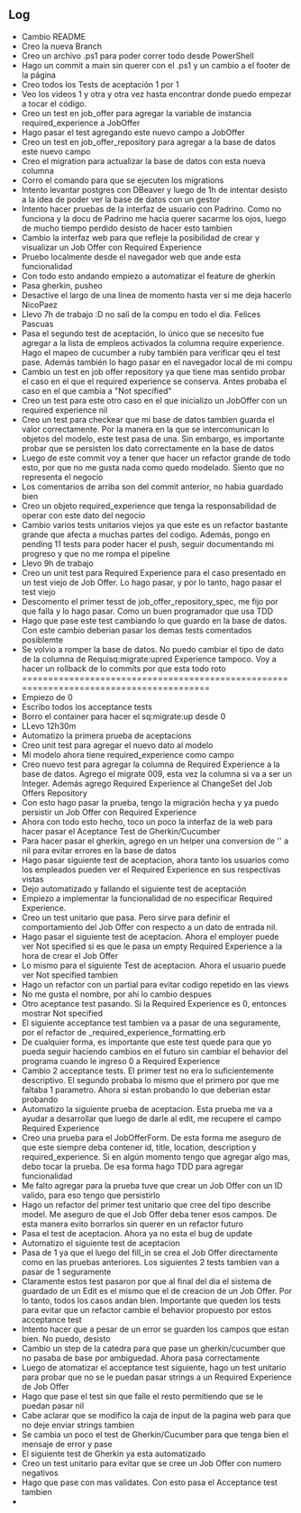 ## Log

- Cambio README
- Creo la nueva Branch
- Creo un archivo .ps1 para poder correr todo desde PowerShell
- Hago un commit a main sin querer con el .ps1 y un cambio a el footer de la página
- Creo todos los Tests de aceptación 1 por 1
- Veo los videos 1 y otra y otra vez hasta encontrar donde puedo empezar a tocar el código.
- Creo un test en job_offer para agregar la variable de instancia required_experience a JobOffer
- Hago pasar el test agregando este nuevo campo a JobOffer
- Creo un test en job_offer_repository para agregar a la base de datos este nuevo campo
- Creo el migration para actualizar la base de datos con esta nueva columna
- Corro el comando para que se ejecuten los migrations
- Intento levantar postgres con DBeaver y luego de 1h de intentar desisto a la idea de poder ver la base de datos con un gestor
- Intento hacer pruebas de la interfaz de usuario con Padrino. Como no funciona y la docu de Padrino me hacia querer sacarme los ojos, luego de mucho tiempo perdido desisto de hacer esto tambien 
- Cambio la interfaz web para que refleje la posibilidad de crear y visualizar un Job Offer con Required Experience
- Pruebo localmente desde el navegador web que ande esta funcionalidad
- Con todo esto andando empiezo a automatizar el feature de gherkin
- Pasa gherkin, pusheo
- Desactive el largo de una linea de momento hasta ver si me deja hacerlo NicoPaez
- Llevo 7h de trabajo :D no sali de la compu en todo el dia. Felices Pascuas
- Pasa el segundo test de aceptación, lo único que se necesito fue agregar a la lista de empleos activados la columna require experience. Hago el mapeo de cucumber a ruby también para verificar qeu el test pase. Además también lo hago pasar en el navegador local de mi compu
- Cambio un test en job offer repository ya que tiene mas sentido probar el caso en el que el required experience se conserva. Antes probaba el caso en el que cambia a "Not specified"
- Creo un test para este otro caso en el que inicializo un JobOffer con un required experience nil
- Creo un test para checkear que mi base de datos tambien guarda el valor correctamente. Por la manera en la que se intercomunican lo objetos del modelo, este test pasa de una. Sin embargo, es importante probar que se persisten los dato correctamente en la base de datos
- Luego de este commit voy a tener que hacer un refactor grande de todo esto, por que no me gusta nada como quedo modelado. Siento que no representa el negocio
- Los comentarios de arriba son del commit anterior, no habia guardado bien
- Creo un objeto required_experience que tenga la responsabilidad de operar con este dato del negocio
- Cambio varios tests unitarios viejos ya que este es un refactor bastante grande que afecta a muchas partes del codigo. Además, pongo en pending 11 tests para poder hacer el push, seguir documentando mi progreso y que no me rompa el pipeline
- Llevo 9h de trabajo
- Creo un unit test para Required Experience para el caso presentado en un test viejo de Job Offer. Lo hago pasar, y por lo tanto, hago pasar el test viejo
- Descomento el primer tesst de job_offer_repository_spec, me fijo por que falla y lo hago pasar. Como un buen programador que usa TDD
- Hago que pase este test cambiando lo que guardo en la base de datos. Con este cambio deberian pasar los demas tests comentados posiblemte
- Se volvio a romper la base de datos. No puedo cambiar el tipo de dato de la columna de Requisq:migrate:upred Experience tampoco. Voy a hacer un rollback de lo commits por que esta todo roto 
=======================================================================================
- Empiezo de 0
- Escribo todos los acceptance tests
- Borro el container para hacer el sq:migrate:up desde 0
- LLevo 12h30m
- Automatizo la primera prueba de aceptacions
- Creo unit test para agregar el nuevo dato al modelo
- Mi modelo ahora tiene required_experience como campo
- Creo nuevo test para agregar la columna de Required Experience a la base de datos. Agrego el migrate 009, esta vez la columna si va a ser un Integer. Además agrego Required Experience al ChangeSet del Job Offers Repository
- Con esto hago pasar la prueba, tengo la migración hecha y ya puedo persistir un Job Offer con Required Experience
- Ahora con todo esto hecho, toco un poco la interfaz de la web para hacer pasar el Aceptance Test de Gherkin/Cucumber
- Para hacer pasar el gherkin, agrego en un helper una conversion de '' a nil para evitar errores en la base de datos
- Hago pasar siguiente test de aceptacion, ahora tanto los usuarios como los empleados pueden ver el Required Experience en sus respectivas vistas
- Dejo automatizado y fallando el siguiente test de aceptación
- Empiezo a implementar la funcionalidad de no especificar Required Experience.
- Creo un test unitario que pasa. Pero sirve para definir el comportamiento del Job Offer con respecto a un dato de entrada nil.
- Hago pasar el siguiente test de aceptacion. Ahora el employer puede ver Not specified si es que le pasa un empty Required Experience a la hora de crear el Job Offer
- Lo mismo para el siguiente Test de aceptacion. Ahora el usuario puede ver Not specified tambien
- Hago un refactor con un partial para evitar codigo repetido en las views
- No me gusta el nombre, por ahi lo cambio despues
- Otro aceptance test pasando. Si la Required Experience es 0, entonces mostrar Not specified
- El siguiente acceptance test tambien va a pasar de una seguramente, por el refactor de _required_experience_formatting.erb
- De cualquier forma, es importante que este test quede para que yo pueda seguir haciendo cambios en el futuro sin cambiar el behavior del programa cuando le ingreso 0 a Required Experience
- Cambio 2 acceptance tests. El primer test no era lo suficientemente descriptivo. El segundo probaba lo mismo que el primero por que me faltaba 1 parametro. Ahora si estan probando lo que deberian estar probando 
- Automatizo la siguiente prueba de aceptacion. Esta prueba me va a ayudar a desarrollar que luego de darle al edit, me recupere el campo Required Experience
- Creo una prueba para el JobOfferForm. De esta forma me aseguro de que este siempre deba contener id, title, location, description y required_experience. Si en algún momento tengo que agregar algo mas, debo tocar la prueba. De esa forma hago TDD para agregar funcionalidad
- Me falto agregar para la prueba tuve que crear un Job Offer con un ID valido, para eso tengo que persistirlo
- Hago un refactor del primer test unitario que cree del tipo describe model. Me aseguro de que el Job Offer deba tener esos campos. De esta manera evito borrarlos sin querer en un refactor futuro
- Pasa el test de aceptacion. Ahora ya no esta el bug de update
- Automatizo el siguiente test de aceptacion
- Pasa de 1 ya que el luego del fill_in se crea el Job Offer directamente como en las pruebas anteriores. Los siguientes 2 tests tambien van a pasar de 1 seguramente 
- Claramente estos test pasaron por que al final del dia el sistema de guardado de un Edit es el mismo que el de creacion de un Job Offer. Por lo tanto, todos los casos andan bien. Importante que queden los tests para evitar que un refactor cambie el behavior propuesto por estos acceptance test
- Intento hacer que a pesar de un error se guarden los campos que estan bien. No puedo, desisto
- Cambio un step de la catedra para que pase un gherkin/cucumber que no pasaba de base por ambiguedad. Ahora pasa correctamente
- Luego de atomatizar el acceptance test siguiente, hago un test unitario para probar que no se le puedan pasar strings a un Required Experience de Job Offer
- Hago que pase el test sin que falle el resto permitiendo que se le puedan pasar nil
- Cabe aclarar que se modifico la caja de input de la pagina web para que no deje enviar strings tambien
- Se cambia un poco el test de Gherkin/Cucumber para que tenga bien el mensaje de error y pase
- El siguiente test de Gherkin ya esta automatizado
- Creo un test unitario para evitar que se cree un Job Offer con numero negativos
- Hago que pase con mas validates. Con esto pasa el Acceptance test tambien
- 
